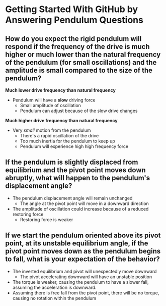 # Getting Started With GitHub by Answering Pendulum Questions

## How do you expect the rigid pendulum will respond if the frequency of the drive is much higher or much lower than the natural frequency of the pendulum (for small oscillations) and the amplitude is small compared to the size of the pendulum?
**Much lower drive frequency than natural frequency**
  * Pendulum will have a __slow__ driving force
      * Small amplitude of oscillation
      * Pendulum can adjust because of the slow drive changes

**Much higher drive frequency than natural frequency** 
  * Very _small_ motion from the pendulum
    * There's a rapid oscillation of the drive
    * Too much inertia for the pendulum to keep up
    * Pendulum will experience high high frequency force

## If the pendulum is slightly displaced from equilibrium and the pivot point moves down abruptly, what will happen to the pendulum's displacement angle?
  * The pendulum displacement angle will remain unchanged
    * The angle at the pivot point will move in a downward direction
  * The amplitude of oscillation could increase because of a reduced restoring force
    * Restoring force is weaker


## If we start the pendulum oriented above its pivot point, at its unstable equilibrium angle, if the pivot point moves down as the pendulum begins to fall, what is your expectation of the behavior?
  * The inverted equilibrium and pivot will unexpectedly move downward
    * The pivot accelerating downward will have an unstable position
  * The torque is weaker, causing the pendulum to have a slower fall, assuming the acceleration is downward.
  * Assuming there is free fall from the pivot point, there will be no torque, causing no rotation within the pendulum 





